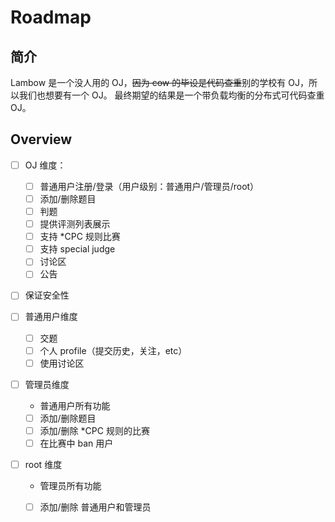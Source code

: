 # Roadmap

## 简介
Lambow 是一个没人用的 OJ，~~因为 cow 的毕设是代码查重~~别的学校有 OJ，所以我们也想要有一个 OJ。 
最终期望的结果是一个带负载均衡的分布式可代码查重 OJ。



## Overview

- [ ] OJ 维度：
  - [ ] 普通用户注册/登录（用户级别：普通用户/管理员/root）
  - [ ] 添加/删除题目
  - [ ] 判题
  - [ ] 提供评测列表展示
  - [ ] 支持 *CPC 规则比赛
  - [ ] 支持 special judge
  - [ ] 讨论区
  - [ ] 公告
- [ ] 保证安全性
  
- [ ] 普通用户维度
  - [ ] 交题
  - [ ] 个人 profile（提交历史，关注，etc）
  - [ ] 使用讨论区

- [ ] 管理员维度
  - 普通用户所有功能
  - [ ] 添加/删除题目
  - [ ] 添加/删除 *CPC 规则的比赛
  - [ ] 在比赛中 ban 用户
- [ ] root 维度
  - 管理员所有功能
  - [ ] 添加/删除 普通用户和管理员





